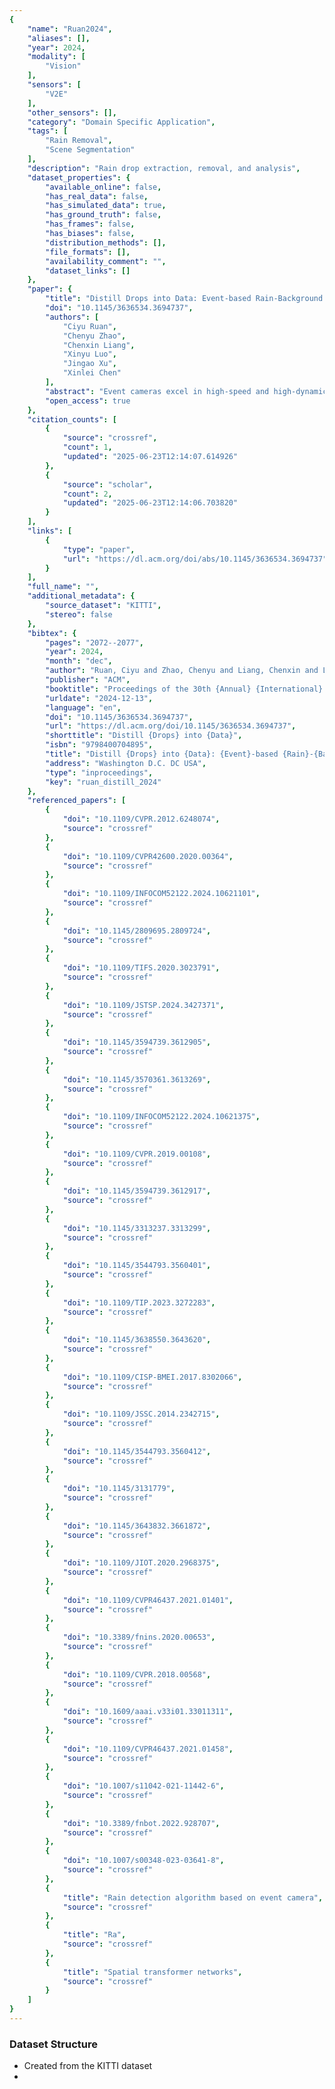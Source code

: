 ```yaml
---
{
    "name": "Ruan2024",
    "aliases": [],
    "year": 2024,
    "modality": [
        "Vision"
    ],
    "sensors": [
        "V2E"
    ],
    "other_sensors": [],
    "category": "Domain Specific Application",
    "tags": [
        "Rain Removal",
        "Scene Segmentation"
    ],
    "description": "Rain drop extraction, removal, and analysis",
    "dataset_properties": {
        "available_online": false,
        "has_real_data": false,
        "has_simulated_data": true,
        "has_ground_truth": false,
        "has_frames": false,
        "has_biases": false,
        "distribution_methods": [],
        "file_formats": [],
        "availability_comment": "",
        "dataset_links": []
    },
    "paper": {
        "title": "Distill Drops into Data: Event-based Rain-Background Decomposition Network",
        "doi": "10.1145/3636534.3694737",
        "authors": [
            "Ciyu Ruan",
            "Chenyu Zhao",
            "Chenxin Liang",
            "Xinyu Luo",
            "Jingao Xu",
            "Xinlei Chen"
        ],
        "abstract": "Event cameras excel in high-speed and high-dynamic-range scenarios but are highly sensitive to rain, which introduces significant noise while also revealing detailed rain features. This paper introduces a novel Event-based Rain-Background Decomposition Network that integrates Spiking Neural Networks (SNNs) and Convolutional Neural Networks (CNNs). By \"Distilling Rain,\" we reconstruct a rain-free background for downstream tasks, and by \"Collecting Rain,\" we extract the physical characteristics of rain. Experimental evaluations demonstrate the network's effectiveness in both background reconstruction and rain modeling. This work extends the capabilities of event cameras by mitigating the adverse effects of rain while also leveraging rain-induced noise to extract valuable environmental data, enhancing their utility in both challenging weather conditions and detailed environmental analysis.",
        "open_access": true
    },
    "citation_counts": [
        {
            "source": "crossref",
            "count": 1,
            "updated": "2025-06-23T12:14:07.614926"
        },
        {
            "source": "scholar",
            "count": 2,
            "updated": "2025-06-23T12:14:06.703820"
        }
    ],
    "links": [
        {
            "type": "paper",
            "url": "https://dl.acm.org/doi/abs/10.1145/3636534.3694737"
        }
    ],
    "full_name": "",
    "additional_metadata": {
        "source_dataset": "KITTI",
        "stereo": false
    },
    "bibtex": {
        "pages": "2072--2077",
        "year": 2024,
        "month": "dec",
        "author": "Ruan, Ciyu and Zhao, Chenyu and Liang, Chenxin and Luo, Xinyu and Xu, Jingao and Chen, Xinlei",
        "publisher": "ACM",
        "booktitle": "Proceedings of the 30th {Annual} {International} {Conference} on {Mobile} {Computing} and {Networking}",
        "urldate": "2024-12-13",
        "language": "en",
        "doi": "10.1145/3636534.3694737",
        "url": "https://dl.acm.org/doi/10.1145/3636534.3694737",
        "shorttitle": "Distill {Drops} into {Data}",
        "isbn": "9798400704895",
        "title": "Distill {Drops} into {Data}: {Event}-based {Rain}-{Background} {Decomposition} {Network}",
        "address": "Washington D.C. DC USA",
        "type": "inproceedings",
        "key": "ruan_distill_2024"
    },
    "referenced_papers": [
        {
            "doi": "10.1109/CVPR.2012.6248074",
            "source": "crossref"
        },
        {
            "doi": "10.1109/CVPR42600.2020.00364",
            "source": "crossref"
        },
        {
            "doi": "10.1109/INFOCOM52122.2024.10621101",
            "source": "crossref"
        },
        {
            "doi": "10.1145/2809695.2809724",
            "source": "crossref"
        },
        {
            "doi": "10.1109/TIFS.2020.3023791",
            "source": "crossref"
        },
        {
            "doi": "10.1109/JSTSP.2024.3427371",
            "source": "crossref"
        },
        {
            "doi": "10.1145/3594739.3612905",
            "source": "crossref"
        },
        {
            "doi": "10.1145/3570361.3613269",
            "source": "crossref"
        },
        {
            "doi": "10.1109/INFOCOM52122.2024.10621375",
            "source": "crossref"
        },
        {
            "doi": "10.1109/CVPR.2019.00108",
            "source": "crossref"
        },
        {
            "doi": "10.1145/3594739.3612917",
            "source": "crossref"
        },
        {
            "doi": "10.1145/3313237.3313299",
            "source": "crossref"
        },
        {
            "doi": "10.1145/3544793.3560401",
            "source": "crossref"
        },
        {
            "doi": "10.1109/TIP.2023.3272283",
            "source": "crossref"
        },
        {
            "doi": "10.1145/3638550.3643620",
            "source": "crossref"
        },
        {
            "doi": "10.1109/CISP-BMEI.2017.8302066",
            "source": "crossref"
        },
        {
            "doi": "10.1109/JSSC.2014.2342715",
            "source": "crossref"
        },
        {
            "doi": "10.1145/3544793.3560412",
            "source": "crossref"
        },
        {
            "doi": "10.1145/3131779",
            "source": "crossref"
        },
        {
            "doi": "10.1145/3643832.3661872",
            "source": "crossref"
        },
        {
            "doi": "10.1109/JIOT.2020.2968375",
            "source": "crossref"
        },
        {
            "doi": "10.1109/CVPR46437.2021.01401",
            "source": "crossref"
        },
        {
            "doi": "10.3389/fnins.2020.00653",
            "source": "crossref"
        },
        {
            "doi": "10.1109/CVPR.2018.00568",
            "source": "crossref"
        },
        {
            "doi": "10.1609/aaai.v33i01.33011311",
            "source": "crossref"
        },
        {
            "doi": "10.1109/CVPR46437.2021.01458",
            "source": "crossref"
        },
        {
            "doi": "10.1007/s11042-021-11442-6",
            "source": "crossref"
        },
        {
            "doi": "10.3389/fnbot.2022.928707",
            "source": "crossref"
        },
        {
            "doi": "10.1007/s00348-023-03641-8",
            "source": "crossref"
        },
        {
            "title": "Rain detection algorithm based on event camera",
            "source": "crossref"
        },
        {
            "title": "Ra",
            "source": "crossref"
        },
        {
            "title": "Spatial transformer networks",
            "source": "crossref"
        }
    ]
}
---
```


### Dataset Structure

- Created from the KITTI dataset
-
